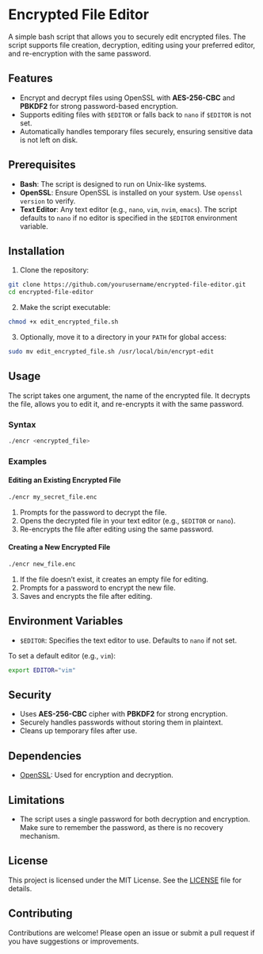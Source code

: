 # Encrypted File Editor

A simple bash script that allows you to securely edit encrypted files. The script supports file creation, decryption, editing using your preferred editor, and re-encryption with the same password.

## Features
- Encrypt and decrypt files using OpenSSL with **AES-256-CBC** and **PBKDF2** for strong password-based encryption.
- Supports editing files with `$EDITOR` or falls back to `nano` if `$EDITOR` is not set.
- Automatically handles temporary files securely, ensuring sensitive data is not left on disk.

## Prerequisites
- **Bash**: The script is designed to run on Unix-like systems.
- **OpenSSL**: Ensure OpenSSL is installed on your system. Use `openssl version` to verify.
- **Text Editor**: Any text editor (e.g., `nano`, `vim`, `nvim`, `emacs`). The script defaults to `nano` if no editor is specified in the `$EDITOR` environment variable.

## Installation
1. Clone the repository:
```bash
git clone https://github.com/yourusername/encrypted-file-editor.git
cd encrypted-file-editor
```

2. Make the script executable:
```bash
chmod +x edit_encrypted_file.sh
```

3. Optionally, move it to a directory in your `PATH` for global access:
```bash
sudo mv edit_encrypted_file.sh /usr/local/bin/encrypt-edit
```

## Usage
The script takes one argument, the name of the encrypted file. It decrypts the file, allows you to edit it, and re-encrypts it with the same password.

### Syntax
```bash
./encr <encrypted_file>
```

### Examples

#### Editing an Existing Encrypted File
```bash
./encr my_secret_file.enc
```
1. Prompts for the password to decrypt the file.
2. Opens the decrypted file in your text editor (e.g., `$EDITOR` or `nano`).
3. Re-encrypts the file after editing using the same password.

#### Creating a New Encrypted File
```bash
./encr new_file.enc
```
1. If the file doesn’t exist, it creates an empty file for editing.
2. Prompts for a password to encrypt the new file.
3. Saves and encrypts the file after editing.

## Environment Variables
- `$EDITOR`: Specifies the text editor to use. Defaults to `nano` if not set.

To set a default editor (e.g., `vim`):
```bash
export EDITOR="vim"
```

## Security
- Uses **AES-256-CBC** cipher with **PBKDF2** for strong encryption.
- Securely handles passwords without storing them in plaintext.
- Cleans up temporary files after use.

## Dependencies
- [OpenSSL](https://www.openssl.org): Used for encryption and decryption.

## Limitations
- The script uses a single password for both decryption and encryption. Make sure to remember the password, as there is no recovery mechanism.

## License
This project is licensed under the MIT License. See the [LICENSE](LICENSE) file for details.

## Contributing
Contributions are welcome! Please open an issue or submit a pull request if you have suggestions or improvements.
